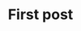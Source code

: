 ---
title: 'First post'
description: 'Lorem ipsum dolor sit amet'
pubDate: 'Jul 08 2022'
heroImage: '/images/slide1.jpg'
category: 'Uređivanje doma'
---